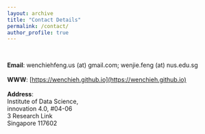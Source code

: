 ```yaml
---
layout: archive
title: "Contact Details"
permalink: /contact/
author_profile: true
---
```


<br>

**Email**: wenchiehfeng.us (at) gmail.com; wenjie.feng (at) nus.edu.sg <br><br>
**WWW**: [https://wenchieh.github.io](https://wenchieh.github.io)
<br> <br>
**Address**: <br>
Institute of Data Science, <br>
innovation 4.0, #04-06 <br>
3 Research Link <br>
Singapore 117602 <br>

<!--
CAS Key Lab of Network Data Science and Technology, <br>
Institute of Computing Technology (ICT) <br>
Chinese Academy of Sciences (CAS) <br>
No. 6, Kexueyuan South Road, Zhongguancun, Haidian, Beijing, 100190, China. <br>
-->
